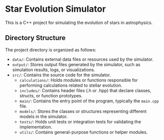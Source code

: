 # Star Evolution Simulator

This is a C++ project for simulating the evolution of stars in astrophysics.

## Directory Structure

The project directory is organized as follows:

- `data/`: Contains external data files or resources used by the simulator.
- `output/`: Stores output files generated by the simulator, such as simulation results, logs, or visualizations.
- `src/`: Contains the source code for the simulator.
    - `calculations/`: Holds modules or functions responsible for performing calculations related to stellar evolution.
    - `includes/`: Contains header files (.h or .hpp) that declare classes, structs, or function prototypes.
    - `main/`: Contains the entry point of the program, typically the `main.cpp` file.
    - `models/`: Stores the classes or structures representing different models in the simulator.
    - `tests/`: Holds unit tests or integration tests for validating the implementation.
    - `utils/`: Contains general-purpose functions or helper modules.